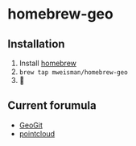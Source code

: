 # homebrew-geo

## Installation
1. Install [homebrew](http://mxcl.github.io/homebrew/)
2. `brew tap mweisman/homebrew-geo`
3. 🍺 

## Current forumula
- [GeoGit](https://github.com/opengeo/GeoGit)
- [pointcloud](https://github.com/pramsey/pointcloud)